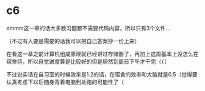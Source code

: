 # c6
emmm这一章的话大多数习题都不需要代码内容，所以只有3个文件...

（不过有人要是需要的话我可以把自己答案抄一份上来）

在看这一章之前计算机组成原理就已经讲过存储器了，再加上这周基本上没怎么在宿舍待，所以自觉进度算是比较好的但是居然到周日下午才干完（（（

不过说实话在自习室的时候效率是1.2的话，在宿舍的效率和大脑就是0.5（觉得要认真考虑下以后随身背着电脑到处跑的可能性了（

